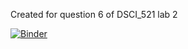 Created for question 6 of DSCI_521 lab 2

[![Binder](https://mybinder.org/badge_logo.svg)](https://mybinder.org/v2/gh/jsleslie/Interactive_tests/master)
